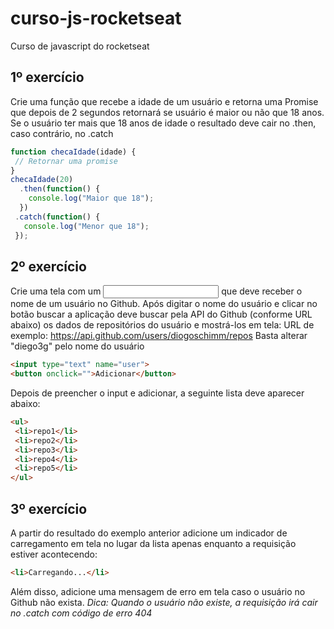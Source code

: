 # curso-js-rocketseat
Curso de javascript do rocketseat

## 1º exercício
Crie uma função que recebe a idade de um usuário e retorna uma Promise que depois de 2
segundos retornará se usuário é maior ou não que 18 anos. Se o usuário ter mais que 18 anos de
idade o resultado deve cair no .then, caso contrário, no .catch

```js
function checaIdade(idade) { 
 // Retornar uma promise 
} 
checaIdade(20) 
  .then(function() { 
    console.log("Maior que 18"); 
  }) 
 .catch(function() { 
   console.log("Menor que 18"); 
 }); 
 ```

 
## 2º exercício
Crie uma tela com um <input> que deve receber o nome de um usuário no Github. Após digitar o
nome do usuário e clicar no botão buscar a aplicação deve buscar pela API do Github (conforme
URL abaixo) os dados de repositórios do usuário e mostrá-los em tela:
URL de exemplo: https://api.github.com/users/diogoschimm/repos
Basta alterar "diego3g" pelo nome do usuário

```html
<input type="text" name="user"> 
<button onclick="">Adicionar</button>
```

Depois de preencher o input e adicionar, a seguinte lista deve aparecer abaixo:

```html
<ul> 
 <li>repo1</li> 
 <li>repo2</li> 
 <li>repo3</li> 
 <li>repo4</li> 
 <li>repo5</li> 
</ul>
```

## 3º exercício
A partir do resultado do exemplo anterior adicione um indicador de carregamento em tela no lugar
da lista apenas enquanto a requisição estiver acontecendo:

```html
<li>Carregando...</li>
  ```
  
Além disso, adicione uma mensagem de erro em tela caso o usuário no Github não exista.
*Dica: Quando o usuário não existe, a requisição irá cair no .catch com código de erro 404*

